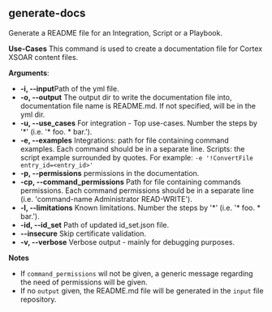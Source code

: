 ## generate-docs
Generate a README file for an Integration, Script or a Playbook.

**Use-Cases**
This command is used to create a documentation file for Cortex XSOAR content files.

**Arguments**:
* **-i, --input**Path of the yml file.
* **-o, --output** The output dir to write the documentation file into, documentation file name is README.md. If not specified, will be in the yml dir.
* **-u, --use_cases** For integration - Top use-cases. Number the steps by '*' (i.e. '\* foo. * bar.').
* **-e, --examples** Integrations: path for file containing command examples. Each command should be in a separate line.
  Scripts: the script example surrounded by quotes. For example: `-e '!ConvertFile entry_id=<entry_id>'`
* **-p, --permissions** permissions in the documentation.
* **-cp, --command_permissions** Path for file containing commands permissions. Each command permissions should be in a separate line (i.e. 'command-name Administrator READ-WRITE').
* **-l, --limitations** Known limitations. Number the steps by '*' (i.e. '\* foo. * bar.').
* **-id, --id_set** Path of updated id_set.json file.
* **--insecure** Skip certificate validation.
* **-v, --verbose** Verbose output - mainly for debugging purposes.

**Notes**
* If `command_permissions` wil not be given, a generic message regarding the need of permissions will be given.
* If no `output` given, the README.md file will be generated in the `input` file repository.
